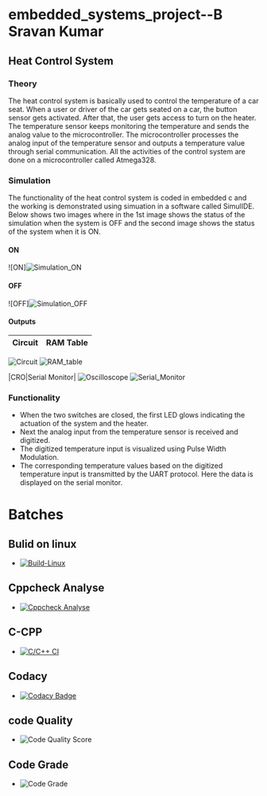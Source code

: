 # embedded_systems_project--B Sravan Kumar

## Heat Control System 

### Theory

The heat control system is basically used to control the temperature of a car seat. When a user or driver of the car gets seated on a car, the button sensor gets activated. After that, the user gets access to turn on the heater. The temperature sensor keeps monitoring the temperature and sends the analog value to the microcontroller. The microcontroller processes the analog input of the temperature sensor and outputs a temperature value through serial communication. All the activities of the control system are done on a microcontroller called Atmega328.

### Simulation

The functionality of the heat control system is coded in embedded c and the working is demonstrated using simuation in a software called SimulIDE.
Below shows two images where in the 1st image shows the status of the simulation when the system is OFF and the second image shows the status of the system when it is ON. 

#### ON
![ON]![Simulation_ON](https://user-images.githubusercontent.com/101509869/164460202-388ece5f-6d09-4fb9-be7d-4b2365c79813.PNG)


#### OFF
![OFF]![Simulation_OFF](https://user-images.githubusercontent.com/101509869/164460405-4f6b9cde-5a50-4237-968e-d380518a396c.PNG)


#### Outputs

|Circuit|RAM Table|
|:--:|:--:|
![Circuit](https://user-images.githubusercontent.com/101509869/164460604-0f456f0d-7880-4daf-bfe6-b2209c53fb94.gif)
![RAM_table](https://user-images.githubusercontent.com/101509869/164460695-b5238126-daef-4fe5-9e41-56421080bff6.gif)

|CRO|Serial Monitor|
![Oscilloscope](https://user-images.githubusercontent.com/101509869/164460743-64ef4c37-1883-4fb1-baa9-8571aa772c55.gif)
![Serial_Monitor](https://user-images.githubusercontent.com/101509869/164460781-8b1f1f48-6942-4c3f-8455-1ea909a8bfd0.gif)


### Functionality 

* When the two switches are closed, the first LED glows indicating the actuation of the system and the heater.
* Next the analog input from the temperature sensor is received and digitized.
* The digitized temperature input is visualized using Pulse Width Modulation.
* The corresponding temperature values based on the digitized temperature input is transmitted by the UART protocol. Here the data is displayed on the serial monitor.

# Batches
## Bulid on linux

* [![Build-Linux](https://github.com/Sravan4803/M2_Heat_Control_System/actions/workflows/bulid_linux.yml/badge.svg)](https://github.com/Sravan4803/M2_Heat_Control_System/actions/workflows/bulid_linux.yml)

## Cppcheck Analyse

* [![Cppcheck Analyse](https://github.com/Sravan4803/M2_Heat_Control_System/actions/workflows/cppcheck.yml/badge.svg)](https://github.com/Sravan4803/M2_Heat_Control_System/actions/workflows/cppcheck.yml)
## C-CPP

* [![C/C++ CI](https://github.com/Sravan4803/M2_Heat_Control_System/actions/workflows/c-cpp.yml/badge.svg)](https://github.com/Sravan4803/M2_Heat_Control_System/actions/workflows/c-cpp.yml)

## Codacy

* [![Codacy Badge](https://app.codacy.com/project/badge/Grade/a1699b8edd7b49c884bc375bc83525a7)](https://www.codacy.com/gh/Sravan4803/M2_Heat_Control_System/dashboard?utm_source=github.com&amp;utm_medium=referral&amp;utm_content=Sravan4803/M2_Heat_Control_System&amp;utm_campaign=Badge_Grade)

## code Quality 

* ![Code Quality Score](https://api.codiga.io/project/33013/score/svg)

## Code Grade

* ![Code Grade](https://api.codiga.io/project/33013/status/svg)
